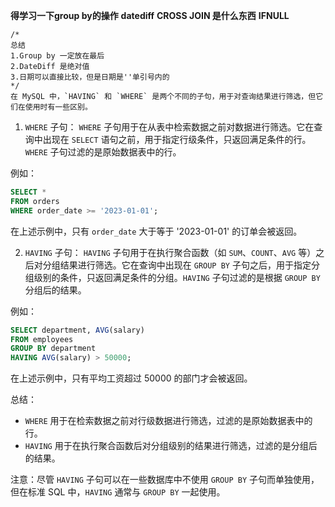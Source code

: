 **得学习一下group by的操作**
**datediff**
**CROSS JOIN 是什么东西**
**IFNULL**

    /*
    总结
    1.Group by 一定放在最后
    2.DateDiff 是绝对值
    3.日期可以直接比较，但是日期是''单引号内的
    */
    在 MySQL 中，`HAVING` 和 `WHERE` 是两个不同的子句，用于对查询结果进行筛选，但它们在使用时有一些区别。

1. `WHERE` 子句：
`WHERE` 子句用于在从表中检索数据之前对数据进行筛选。它在查询中出现在 `SELECT` 语句之前，用于指定行级条件，只返回满足条件的行。`WHERE` 子句过滤的是原始数据表中的行。

例如：
```sql
SELECT *
FROM orders
WHERE order_date >= '2023-01-01';
```
在上述示例中，只有 `order_date` 大于等于 '2023-01-01' 的订单会被返回。

2. `HAVING` 子句：
`HAVING` 子句用于在执行聚合函数（如 `SUM`、`COUNT`、`AVG` 等）之后对分组结果进行筛选。它在查询中出现在 `GROUP BY` 子句之后，用于指定分组级别的条件，只返回满足条件的分组。`HAVING` 子句过滤的是根据 `GROUP BY` 分组后的结果。

例如：
```sql
SELECT department, AVG(salary)
FROM employees
GROUP BY department
HAVING AVG(salary) > 50000;
```
在上述示例中，只有平均工资超过 50000 的部门才会被返回。

总结：
- `WHERE` 用于在检索数据之前对行级数据进行筛选，过滤的是原始数据表中的行。
- `HAVING` 用于在执行聚合函数后对分组级别的结果进行筛选，过滤的是分组后的结果。

注意：尽管 `HAVING` 子句可以在一些数据库中不使用 `GROUP BY` 子句而单独使用，但在标准 SQL 中，`HAVING` 通常与 `GROUP BY` 一起使用。